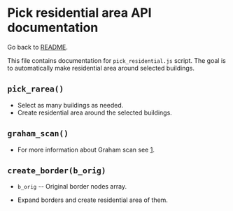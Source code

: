 # Pick residential area API documentation
Go back to [README](../../README.md).

This file contains documentation for `pick_residential.js` script. The goal is
to automatically make residential area around selected buildings.

## `pick_rarea()`
- Select as many buildings as needed.
- Create residential area around the selected buildings.

## `graham_scan()`
- For more information about Graham scan see [1].

## `create_border(b_orig)`
- `b_orig` -- Original border nodes array.

- Expand borders and create residential area of them.

[1]: https://en.wikipedia.org/wiki/Graham_scan
